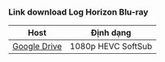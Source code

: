 ### **Link download Log Horizon Blu-ray**

| Host          | Định dạng          |
| ------------- |:------------------:|
| [Google Drive](https://drive.google.com/drive/folders/1l1pjfIbX-RK3tJmyHXJKsCmCpS7Mocd7?usp=sharing)  | 1080p HEVC SoftSub |
